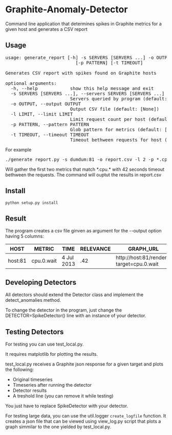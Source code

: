 Graphite-Anomaly-Detector
=========================

Command line application that determines spikes in Graphite metrics for a given host and generates a CSV report

Usage
-----
<pre>
usage: generate_report [-h] -s SERVERS [SERVERS ...] -o OUTPUT [-l LIMIT]
                          [-p PATTERN] [-t TIMEOUT]

Generates CSV report with spikes found on Graphite hosts

optional arguments:
  -h, --help            show this help message and exit
  -s SERVERS [SERVERS ...], --servers SERVERS [SERVERS ...]
                        Servers queried by program (default: None)
  -o OUTPUT, --output OUTPUT
                        Output CSV file (default: [None])
  -l LIMIT, --limit LIMIT
                        Limit request count per host (default: [500])
  -p PATTERN, --pattern PATTERN
                        Glob pattern for metrics (default: ['*'])
  -t TIMEOUT, --timeout TIMEOUT
                        Timeout bethween requests for host (default: [1])
</pre>

For example
<pre>
./generate_report.py -s dumdum:81 -o report.csv -l 2 -p *.cpu.* -t 42
</pre>

Will gather the first two metrics that match \*.cpu.\* with 42 seconds timeout bethween the requests.
The command will ouptut the results in report.csv

Install
-------
```
python setup.py install
```

Result
------

The program creates a csv file ginven as argument for the --output option having 5 columns:

| HOST    | METRIC     | TIME        | RELEVANCE | GRAPH_URL                               |
|---------|------------|-------------|-----------|-----------------------------------------|
| host:81 | cpu.0.wait | 4 Jul 2013  | .42       | http://host:81/render/?target=cpu.0.wait|

Developing Detectors
--------------------
All detectors should extend the Detector class and implement the detect_anomalies method.

To change the detector in the program, just change the DETECTOR=SpikeDetector() line with an instance
of your detector.

Testing Detectors
-----------------

For testing you can use test_local.py.

It requires matplotlib for plotting the results.

test_local.py receives a Graphite json response for a given target and plots the following:
 * Original timeseries
 * Timeseries after running the detector
 * Detector results
 * A treshold line (you can remove it while testing)

You just have to replace SpikeDetector with your detector.

For testing large data, you can use the util.logger ```create_logfile``` function.
It creates a json file that can be viewed using view_log.py script that plots a graph
simmilar to the one yielded by test_local.py.
